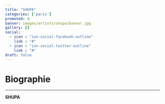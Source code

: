 ```yaml
---
title: "SHUPA"
categories: ['paris']
promoted: 0
banner: images/artists/shupa/banner.jpg
gallery: []
social:
  - icon : "ion-social-facebook-outline"
    link : "#"
  - icon : "ion-social-twitter-outline"
    link : "#"
draft: false
---
```


# Biographie
---

**SHUPA**
